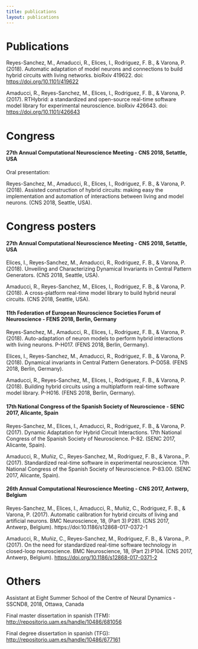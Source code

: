 ```yaml
---
title: publications
layout: publications
---
```


# Publications

Reyes-Sanchez, M., Amaducci, R., Elices, I., Rodriguez, F. B., & Varona, P. (2018). Automatic adaptation of model neurons and connections to build hybrid circuits with living networks. bioRxiv 419622. doi: <a href="https://doi.org/10.1101/419622" target="_blank">https://doi.org/10.1101/419622</a>


Amaducci, R., Reyes-Sanchez, M., Elices, I., Rodriguez, F. B., & Varona, P. (2017). RTHybrid: a standardized and open-source real-time software model library for experimental neuroscience. bioRxiv 426643. doi: <a href="https://doi.org/10.1101/426643" target="_blank">https://doi.org/10.1101/426643</a>

# Congress

#### 27th Annual Computational Neuroscience Meeting - CNS 2018, Setattle, USA

Oral presentation: 

Reyes-Sanchez, M., Amaducci, R., Elices, I., Rodriguez, F. B., & Varona, P. (2018). Assisted construction of hybrid circuits: making easy the implementation and automation of interactions between living and model neurons. (CNS 2018, Seattle, USA).

# Congress posters

#### 27th Annual Computational Neuroscience Meeting - CNS 2018, Setattle, USA

Elices, I., Reyes-Sanchez, M., Amaducci, R., Rodriguez, F. B., & Varona, P. (2018). Unveiling and Characterizing Dynamical Invariants in Central Pattern Generators. (CNS 2018, Seattle, USA).

Amaducci, R., Reyes-Sanchez, M., Elices, I., Rodriguez, F. B., & Varona, P. (2018). A cross-platform real-time model library to build hybrid neural circuits. (CNS 2018, Seattle, USA).

#### 11th Federation of European Neuroscience Societies Forum of Neuroscience - FENS 2018, Berlin, Germany

Reyes-Sanchez, M., Amaducci, R., Elices, I., Rodriguez, F. B., & Varona, P. (2018). Auto-adaptation of neuron models to perform hybrid interactions with living neurons. P-H017. (FENS 2018, Berlin, Germany).

Elices, I., Reyes-Sanchez, M., Amaducci, R., Rodriguez, F. B., & Varona, P. (2018). Dynamical invariants in Central Pattern Generators. P-D058. (FENS 2018, Berlin, Germany).

Amaducci, R., Reyes-Sanchez, M., Elices, I., Rodriguez, F. B., & Varona, P. (2018). Building hybrid circuits using a multiplatform real-time software model library. P-H016. (FENS 2018, Berlin, Germany).

#### 17th National Congress of the Spanish Society of Neuroscience - SENC 2017, Alicante, Spain

Reyes-Sanchez, M., Elices, I., Amaducci, R., Rodriguez, F. B., & Varona, P. (2017). Dynamic Adaptation for Hybrid Circuit Interactions. 17th National Congress of the Spanish Society of Neuroscience. P-82. (SENC 2017, Alicante, Spain).

Amaducci, R., Muñiz, C., Reyes-Sanchez, M., Rodriguez, F. B., & Varona., P. (2017). Standardized real-time software in experimental neuroscience. 17th National Congress of the Spanish Society of Neuroscience. P-83.00. (SENC 2017, Alicante, Spain).

#### 26th Annual Computational Neuroscience Meeting - CNS 2017, Antwerp, Belgium

Reyes-Sanchez, M., Elices, I., Amaducci, R., Muñiz, C., Rodriguez, F. B., & Varona, P. (2017). Automatic calibration for hybrid circuits of living and artificial neurons. BMC Neuroscience, 18, (Part 3):P281. (CNS 2017, Antwerp, Belgium). https://doi:10.1186/s12868-017-0372-1

Amaducci, R., Muñiz, C., Reyes-Sanchez, M., Rodriguez, F. B., & Varona., P. (2017). On the need for standardized real-time software technology in closed-loop neuroscience. BMC Neuroscience, 18, (Part 2):P104. (CNS 2017, Antwerp, Belgium). https://doi.org/10.1186/s12868-017-0371-2

# Others

Assistant at Eight Summer School of the Centre of Neural Dynamics - SSCND8, 2018, Ottawa, Canada 

Final master dissertation in spanish (TFM): http://repositorio.uam.es/handle/10486/681056

Final degree dissertation in spanish (TFG): http://repositorio.uam.es/handle/10486/677161
